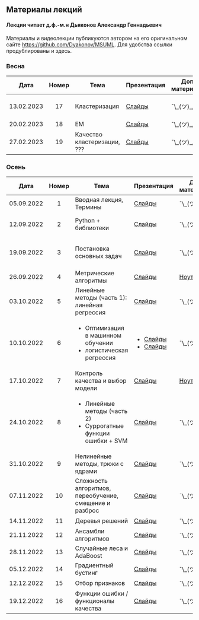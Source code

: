 ## Материалы лекций
#### Лекции читает  д.ф.-м.н Дьяконов Александр Геннадьевич

Материалы и видеолекции публикуются автором на его оригинальном сайте https://github.com/Dyakonov/MSUML. Для удобства ссылки продублированы и здесь.

### Весна
| Дата | Номер | Тема | Презентация |  Доп. материалы |  Практическое задание |
| :---: | :---: | --- | --- | --- | --- |
| 13.02.2023 | 17 | Кластеризация | [Слайды](https://github.com/Dyakonov/MSUML/blob/main/2022spring/ML091_cluster_202112n____.pdf) |  ¯\\\_(ツ)\_/¯ |  Деревья решений (10.02.2023) |
| 20.02.2023 | 18 | EM | [Слайды](https://github.com/Dyakonov/MSUML/blob/main/2022spring/ML092_EM_202201a.pdf) |  ¯\\\_(ツ)\_/¯ |  ¯\\\_(ツ)\_/¯ |
| 27.02.2023 | 19 | Качество кластеризации, ??? | [Слайды](https://github.com/Dyakonov/MSUML/blob/main/2022-23new/PZAD034_err_multirankcluster_202204____sm.pdf) |  ¯\\\_(ツ)\_/¯ |  ¯\\\_(ツ)\_/¯ |


### Осень
| Дата | Номер | Тема | Презентация |  Доп. материалы |  Практическое задание |
| :---: | :---: | --- | --- | --- | --- |
| 05.09.2022 | 1 | Вводная лекция, Термины | [Слайды](https://github.com/Dyakonov/MSUML/blob/main/2021autumn/ML012_terms_202102a.pdf) |  ¯\\\_(ツ)\_/¯ |  ¯\\\_(ツ)\_/¯ |
| 12.09.2022 | 2 | Python + библиотеки | [Слайды](https://github.com/Dyakonov/MSUML/blob/main/2022-23new/ML015_python_202207a.pdf) |  ¯\\\_(ツ)\_/¯ |  Основы Python (15.09.2022) |
| 19.09.2022 | 3 | Постановка основных задач | [Слайды](https://github.com/Dyakonov/MSUML/blob/main/2021autumn/ML013_introclassreg_202102a.pdf) | ¯\\\_(ツ)\_/¯ |  Numpy, pandas, matplotlib (22.09.2022) |  
| 26.09.2022 | 4 | Метрические алгоритмы | [Слайды](https://github.com/Dyakonov/MSUML/blob/main/2021autumn/ML030_metric_202110a_____.pdf) | [Ноутбук](https://github.com/Dyakonov/MSUML/blob/main/2021autumn/MMO_lec3_kNN.ipynb) |  Тест №1 (30.09.2022) |  
| 03.10.2022 | 5 | Линейные методы (часть 1): линейная регрессия | [Слайды](https://github.com/Dyakonov/MSUML/blob/main/2021autumn/ML051_linear_202115a______linreg.pdf) | ¯\\\_(ツ)\_/¯ |  ¯\\\_(ツ)\_/¯ |  
| 10.10.2022 | 6 | <ul><li>Оптимизация в машинном обучении</li><li>логистическая регрессия</li></ul> | <ul><li>[Слайды](https://github.com/Dyakonov/MSUML/blob/main/2021autumn/ML022_optimization_202105a______________.pdf)</li><li>[Слайды](https://github.com/Dyakonov/MSUML/blob/main/2021autumn/ML051_linear_202116a______logreg.pdf)</li></ul> | ¯\\\_(ツ)\_/¯ | kNN (13.10.2022) |  
| 17.10.2022 | 7 | Контроль качества и выбор модели | [Слайды](https://github.com/Dyakonov/MSUML/blob/main/2021autumn/ML040_control_202110a_______.pdf) | [Ноутбук](https://github.com/Dyakonov/MSUML/blob/main/2021autumn/MMO_lec6_MS.ipynb) |  ¯\\\_(ツ)\_/¯ |  
| 24.10.2022 | 8 | <ul><li>Линейные методы (часть 2)</li><li>Суррогатные функции ошибки + SVM</li></ul> | [Слайды](https://github.com/Dyakonov/MSUML/blob/main/2021autumn/ML052_SVM_202112a______.pdf) | ¯\\\_(ツ)\_/¯ |  <ul><li>Linear Models (28.10.22)</li><li>Тест №2 (28.10.22)</li></ul>  |
| 31.10.2022 | 9 | Нелинейные методы, трюки с ядрами | [Слайды](https://github.com/Dyakonov/MSUML/blob/main/2021autumn/ML061_nonlinear_202113a_________.pdf) |  ¯\\\_(ツ)\_/¯ |  ¯\\\_(ツ)\_/¯ |  
| 07.11.2022 | 10 | Сложность алгоритмов, переобучение, смещение и разброс | [Слайды](https://github.com/Dyakonov/MSUML/blob/main/2021autumn/ML081_complexity_202106a.pdf) |  ¯\\\_(ツ)\_/¯ |  Тест №3 (11.11.2022) |  
| 14.11.2022 | 11 | Деревья решений | [Слайды](https://github.com/Dyakonov/MSUML/blob/main/2021autumn/ML062_tree_202113a.pdf) |  ¯\\\_(ツ)\_/¯ |  ¯\\\_(ツ)\_/¯ |  
| 21.11.2022 | 12 | Ансамбли алгоритмов  | [Слайды](https://github.com/Dyakonov/MSUML/blob/main/2021autumn/PZAD051_ensemble_202102a____part1.pdf) |  ¯\\\_(ツ)\_/¯ |  SVM (25.11.2022)|  
| 28.11.2022 | 13 | Случайные леса и AdaBoost  | [Слайды](https://github.com/Dyakonov/MSUML/blob/main/2021autumn/PZAD052_rf_202101a_____+adaboost.pdf) |  ¯\\\_(ツ)\_/¯ |  ¯\\\_(ツ)\_/¯ |  
 05.12.2022 | 14 | Градиентный бустинг  | [Слайды](https://github.com/Dyakonov/MSUML/blob/main/2021autumn/PZAD053_gradboosting_202106n___.pdf) |  ¯\\\_(ツ)\_/¯ |  ¯\\\_(ツ)\_/¯ |  
  12.12.2022 | 15 | Отбор признаков  | [Слайды](https://github.com/Dyakonov/MSUML/blob/main/2021autumn/PZAD043_featureselection_202109___.pdf) |  ¯\\\_(ツ)\_/¯ |  ¯\\\_(ツ)\_/¯ |  
  19.12.2022 | 16 | Функции ошибки / функционалы качества  | [Слайды](https://github.com/Dyakonov/MSUML/blob/main/2021autumn/PZAD031_err_regression_202012n____.pdf) |  ¯\\\_(ツ)\_/¯ |  ¯\\\_(ツ)\_/¯ |  
